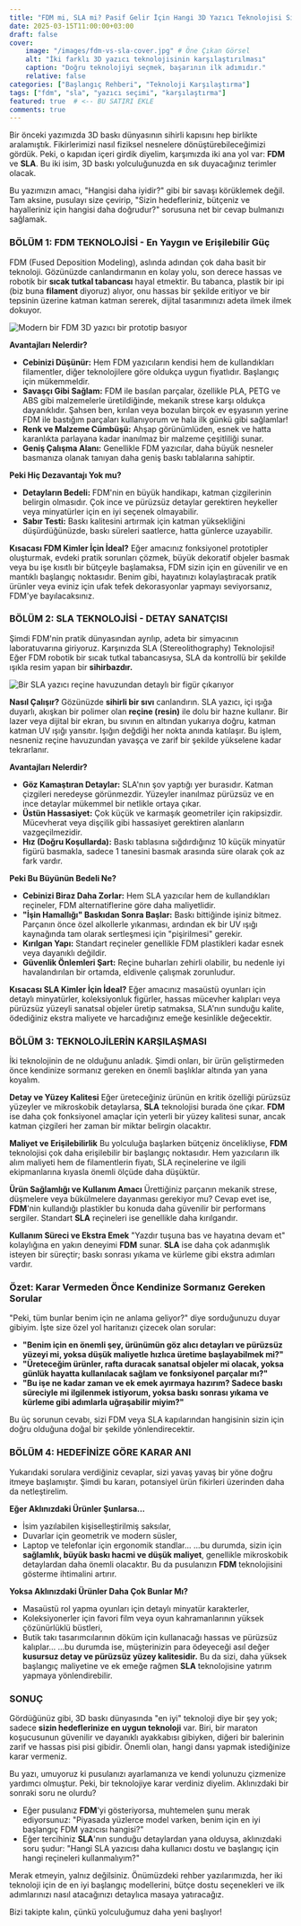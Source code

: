 ```yaml
---
title: "FDM mi, SLA mi? Pasif Gelir İçin Hangi 3D Yazıcı Teknolojisi Sizin İçin Doğru?"
date: 2025-03-15T11:00:00+03:00
draft: false
cover:
    image: "/images/fdm-vs-sla-cover.jpg" # Öne Çıkan Görsel
    alt: "İki farklı 3D yazıcı teknolojisinin karşılaştırılması"
    caption: "Doğru teknolojiyi seçmek, başarının ilk adımıdır."
    relative: false
categories: ["Başlangıç Rehberi", "Teknoloji Karşılaştırma"]
tags: ["fdm", "sla", "yazıcı seçimi", "karşılaştırma"]
featured: true  # <-- BU SATIRI EKLE
comments: true
---
```


Bir önceki yazımızda 3D baskı dünyasının sihirli kapısını hep birlikte aralamıştık. Fikirlerimizi nasıl fiziksel nesnelere dönüştürebileceğimizi gördük. Peki, o kapıdan içeri girdik diyelim, karşımızda iki ana yol var: **FDM** ve **SLA**. Bu iki isim, 3D baskı yolculuğunuzda en sık duyacağınız terimler olacak.

Bu yazımızın amacı, "Hangisi daha iyidir?" gibi bir savaşı körüklemek değil. Tam aksine, pusulayı size çevirip, "Sizin hedefleriniz, bütçeniz ve hayalleriniz için hangisi daha doğrudur?" sorusuna net bir cevap bulmanızı sağlamak.

### BÖLÜM 1: FDM TEKNOLOJİSİ - En Yaygın ve Erişilebilir Güç

FDM (Fused Deposition Modeling), aslında adından çok daha basit bir teknoloji. Gözünüzde canlandırmanın en kolay yolu, son derece hassas ve robotik bir **sıcak tutkal tabancası** hayal etmektir. Bu tabanca, plastik bir ipi (biz buna **filament** diyoruz) alıyor, onu hassas bir şekilde eritiyor ve bir tepsinin üzerine katman katman sererek, dijital tasarımınızı adeta ilmek ilmek dokuyor.

![Modern bir FDM 3D yazıcı bir prototip basıyor](/images/fdm-printer-in-action.jpg "FDM: Fonksiyonellik ve Dayanıklılık")

**Avantajları Nelerdir?**
*   **Cebinizi Düşünür:** Hem FDM yazıcıların kendisi hem de kullandıkları filamentler, diğer teknolojilere göre oldukça uygun fiyatlıdır. Başlangıç için mükemmeldir.
*   **Savaşçı Gibi Sağlam:** FDM ile basılan parçalar, özellikle PLA, PETG ve ABS gibi malzemelerle üretildiğinde, mekanik strese karşı oldukça dayanıklıdır. Şahsen ben, kırılan veya bozulan birçok ev eşyasının yerine FDM ile bastığım parçaları kullanıyorum ve hala ilk günkü gibi sağlamlar!
*   **Renk ve Malzeme Cümbüşü:** Ahşap görünümlüden, esnek ve hatta karanlıkta parlayana kadar inanılmaz bir malzeme çeşitliliği sunar.
*   **Geniş Çalışma Alanı:** Genellikle FDM yazıcılar, daha büyük nesneler basmanıza olanak tanıyan daha geniş baskı tablalarına sahiptir.

**Peki Hiç Dezavantajı Yok mu?**
*   **Detayların Bedeli:** FDM'nin en büyük handikapı, katman çizgilerinin belirgin olmasıdır. Çok ince ve pürüzsüz detaylar gerektiren heykeller veya minyatürler için en iyi seçenek olmayabilir.
*   **Sabır Testi:** Baskı kalitesini artırmak için katman yüksekliğini düşürdüğünüzde, baskı süreleri saatlerce, hatta günlerce uzayabilir.

**Kısacası FDM Kimler İçin İdeal?**
Eğer amacınız fonksiyonel prototipler oluşturmak, evdeki pratik sorunları çözmek, büyük dekoratif objeler basmak veya bu işe kısıtlı bir bütçeyle başlamaksa, FDM sizin için en güvenilir ve en mantıklı başlangıç noktasıdır. Benim gibi, hayatınızı kolaylaştıracak pratik ürünler veya eviniz için ufak tefek dekorasyonlar yapmayı seviyorsanız, FDM'ye bayılacaksınız.

### BÖLÜM 2: SLA TEKNOLOJİSİ - DETAY SANATÇISI

Şimdi FDM'nin pratik dünyasından ayrılıp, adeta bir simyacının laboratuvarına giriyoruz. Karşınızda SLA (Stereolithography) Teknolojisi! Eğer FDM robotik bir sıcak tutkal tabancasıysa, SLA da kontrollü bir şekilde ışıkla resim yapan bir **sihirbazdır.**

![Bir SLA yazıcı reçine havuzundan detaylı bir figür çıkarıyor](/images/sla-printer-in-action.jpg "SLA: Detay ve Hassasiyetin Zirvesi")

**Nasıl Çalışır?**
Gözünüzde **sihirli bir sıvı** canlandırın. SLA yazıcı, içi ışığa duyarlı, akışkan bir polimer olan **reçine (resin)** ile dolu bir hazne kullanır. Bir lazer veya dijital bir ekran, bu sıvının en altından yukarıya doğru, katman katman UV ışığı yansıtır. Işığın değdiği her nokta anında katılaşır. Bu işlem, nesneniz reçine havuzundan yavaşça ve zarif bir şekilde yükselene kadar tekrarlanır.

**Avantajları Nelerdir?**
*   **Göz Kamaştıran Detaylar:** SLA'nın şov yaptığı yer burasıdır. Katman çizgileri neredeyse görünmezdir. Yüzeyler inanılmaz pürüzsüz ve en ince detaylar mükemmel bir netlikle ortaya çıkar.
*   **Üstün Hassasiyet:** Çok küçük ve karmaşık geometriler için rakipsizdir. Mücevherat veya dişçilik gibi hassasiyet gerektiren alanların vazgeçilmezidir.
*   **Hız (Doğru Koşullarda):** Baskı tablasına sığdırdığınız 10 küçük minyatür figürü basmakla, sadece 1 tanesini basmak arasında süre olarak çok az fark vardır.

**Peki Bu Büyünün Bedeli Ne?**
*   **Cebinizi Biraz Daha Zorlar:** Hem SLA yazıcılar hem de kullandıkları reçineler, FDM alternatiflerine göre daha maliyetlidir.
*   **"İşin Hamallığı" Baskıdan Sonra Başlar:** Baskı bittiğinde işiniz bitmez. Parçanın önce özel alkollerle yıkanması, ardından ek bir UV ışığı kaynağında tam olarak sertleşmesi için "pişirilmesi" gerekir.
*   **Kırılgan Yapı:** Standart reçineler genellikle FDM plastikleri kadar esnek veya dayanıklı değildir.
*   **Güvenlik Önlemleri Şart:** Reçine buharları zehirli olabilir, bu nedenle iyi havalandırılan bir ortamda, eldivenle çalışmak zorunludur.

**Kısacası SLA Kimler İçin İdeal?**
Eğer amacınız masaüstü oyunları için detaylı minyatürler, koleksiyonluk figürler, hassas mücevher kalıpları veya pürüzsüz yüzeyli sanatsal objeler üretip satmaksa, SLA'nın sunduğu kalite, ödediğiniz ekstra maliyete ve harcadığınız emeğe kesinlikle değecektir.

### BÖLÜM 3: TEKNOLOJİLERİN KARŞILAŞMASI

İki teknolojinin de ne olduğunu anladık. Şimdi onları, bir ürün geliştirmeden önce kendinize sormanız gereken en önemli başlıklar altında yan yana koyalım.

**Detay ve Yüzey Kalitesi**
Eğer üreteceğiniz ürünün en kritik özelliği pürüzsüz yüzeyler ve mikroskobik detaylarsa, **SLA** teknolojisi burada öne çıkar. **FDM** ise daha çok fonksiyonel amaçlar için yeterli bir yüzey kalitesi sunar, ancak katman çizgileri her zaman bir miktar belirgin olacaktır.

**Maliyet ve Erişilebilirlik**
Bu yolculuğa başlarken bütçeniz öncelikliyse, **FDM** teknolojisi çok daha erişilebilir bir başlangıç noktasıdır. Hem yazıcıların ilk alım maliyeti hem de filamentlerin fiyatı, SLA reçinelerine ve ilgili ekipmanlarına kıyasla önemli ölçüde daha düşüktür.

**Ürün Sağlamlığı ve Kullanım Amacı**
Ürettiğiniz parçanın mekanik strese, düşmelere veya bükülmelere dayanması gerekiyor mu? Cevap evet ise, **FDM**'nin kullandığı plastikler bu konuda daha güvenilir bir performans sergiler. Standart **SLA** reçineleri ise genellikle daha kırılgandır.

**Kullanım Süreci ve Ekstra Emek**
"Yazdır tuşuna bas ve hayatına devam et" kolaylığına en yakın deneyimi **FDM** sunar. **SLA** ise daha çok adanmışlık isteyen bir süreçtir; baskı sonrası yıkama ve kürleme gibi ekstra adımları vardır.

### Özet: Karar Vermeden Önce Kendinize Sormanız Gereken Sorular

"Peki, tüm bunlar benim için ne anlama geliyor?" diye sorduğunuzu duyar gibiyim. İşte size özel yol haritanızı çizecek olan sorular:

*   **"Benim için en önemli şey, ürünümün göz alıcı detayları ve pürüzsüz yüzeyi mi, yoksa düşük maliyetle hızlıca üretime başlayabilmek mi?"**
*   **"Üreteceğim ürünler, rafta duracak sanatsal objeler mi olacak, yoksa günlük hayatta kullanılacak sağlam ve fonksiyonel parçalar mı?"**
*   **"Bu işe ne kadar zaman ve ek emek ayırmaya hazırım? Sadece baskı süreciyle mi ilgilenmek istiyorum, yoksa baskı sonrası yıkama ve kürleme gibi adımlarla uğraşabilir miyim?"**

Bu üç sorunun cevabı, sizi FDM veya SLA kapılarından hangisinin sizin için doğru olduğuna doğal bir şekilde yönlendirecektir.

### BÖLÜM 4: HEDEFİNİZE GÖRE KARAR ANI

Yukarıdaki sorulara verdiğiniz cevaplar, sizi yavaş yavaş bir yöne doğru itmeye başlamıştır. Şimdi bu kararı, potansiyel ürün fikirleri üzerinden daha da netleştirelim.

**Eğer Aklınızdaki Ürünler Şunlarsa...**
*   İsim yazılabilen kişiselleştirilmiş saksılar,
*   Duvarlar için geometrik ve modern süsler,
*   Laptop ve telefonlar için ergonomik standlar...
...bu durumda, sizin için **sağlamlık, büyük baskı hacmi ve düşük maliyet**, genellikle mikroskobik detaylardan daha önemli olacaktır. Bu da pusulanızın **FDM** teknolojisini gösterme ihtimalini artırır.

**Yoksa Aklınızdaki Ürünler Daha Çok Bunlar Mı?**
*   Masaüstü rol yapma oyunları için detaylı minyatür karakterler,
*   Koleksiyonerler için favori film veya oyun kahramanlarının yüksek çözünürlüklü büstleri,
*   Butik takı tasarımcılarının döküm için kullanacağı hassas ve pürüzsüz kalıplar...
...bu durumda ise, müşterinizin para ödeyeceği asıl değer **kusursuz detay ve pürüzsüz yüzey kalitesidir.** Bu da sizi, daha yüksek başlangıç maliyetine ve ek emeğe rağmen **SLA** teknolojisine yatırım yapmaya yönlendirebilir.

### SONUÇ

Gördüğünüz gibi, 3D baskı dünyasında "en iyi" teknoloji diye bir şey yok; sadece **sizin hedeflerinize en uygun teknoloji** var. Biri, bir maraton koşucusunun güvenilir ve dayanıklı ayakkabısı gibiyken, diğeri bir balerinin zarif ve hassas pisi pisi gibidir. Önemli olan, hangi dansı yapmak istediğinize karar vermeniz.

Bu yazı, umuyoruz ki pusulanızı ayarlamanıza ve kendi yolunuzu çizmenize yardımcı olmuştur. Peki, bir teknolojiye karar verdiniz diyelim. Aklınızdaki bir sonraki soru ne olurdu?

*   Eğer pusulanız **FDM**'yi gösteriyorsa, muhtemelen şunu merak ediyorsunuz: "Piyasada yüzlerce model varken, benim için en iyi başlangıç FDM yazıcısı hangisi?"
*   Eğer tercihiniz **SLA**'nın sunduğu detaylardan yana olduysa, aklınızdaki soru şudur: "Hangi SLA yazıcısı daha kullanıcı dostu ve başlangıç için hangi reçineleri kullanmalıyım?"

Merak etmeyin, yalnız değilsiniz. Önümüzdeki rehber yazılarımızda, her iki teknoloji için de en iyi başlangıç modellerini, bütçe dostu seçenekleri ve ilk adımlarınızı nasıl atacağınızı detaylıca masaya yatıracağız.

Bizi takipte kalın, çünkü yolculuğumuz daha yeni başlıyor!